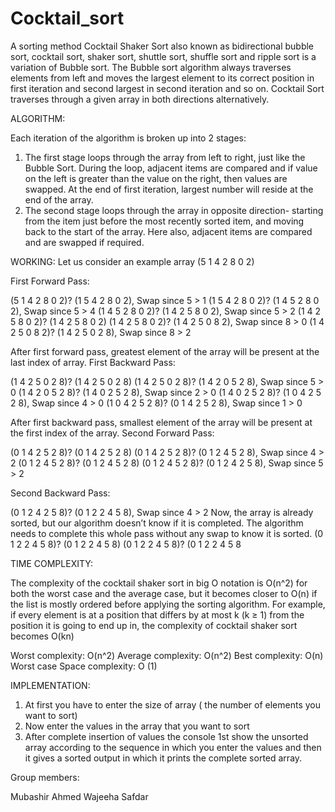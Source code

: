 # Cocktail_sort
A sorting method
Cocktail Shaker Sort also known as bidirectional bubble sort, cocktail sort, shaker sort, shuttle sort, shuffle sort and ripple sort is a variation of Bubble sort. The Bubble sort algorithm always traverses elements from left and moves the largest element to its correct position in first iteration and second largest in second iteration and so on. Cocktail Sort traverses through a given array in both directions alternatively.

ALGORITHM:

Each iteration of the algorithm is broken up into 2 stages:
1.	The first stage loops through the array from left to right, just like the Bubble Sort. During the loop, adjacent items are compared and if value on the left is greater than the value on the right, then values are swapped. At the end of first iteration, largest number will reside at the end of the array.
2.	The second stage loops through the array in opposite direction- starting from the item just before the most recently sorted item, and moving back to the start of the array. Here also, adjacent items are compared and are swapped if required.

WORKING:
Let us consider an example array (5 1 4 2 8 0 2)

First Forward Pass:

(5 1 4 2 8 0 2)? (1 5 4 2 8 0 2), Swap since 5 > 1
(1 5 4 2 8 0 2)? (1 4 5 2 8 0 2), Swap since 5 > 4
(1 4 5 2 8 0 2)? (1 4 2 5 8 0 2), Swap since 5 > 2
(1 4 2 5 8 0 2)? (1 4 2 5 8 0 2)
(1 4 2 5 8 0 2)? (1 4 2 5 0 8 2), Swap since 8 > 0
(1 4 2 5 0 8 2)? (1 4 2 5 0 2 8), Swap since 8 > 2

After first forward pass, greatest element of the array will be present at the last index of array.
First Backward Pass:

(1 4 2 5 0 2 8)? (1 4 2 5 0 2 8)
(1 4 2 5 0 2 8)? (1 4 2 0 5 2 8), Swap since 5 > 0
(1 4 2 0 5 2 8)? (1 4 0 2 5 2 8), Swap since 2 > 0
(1 4 0 2 5 2 8)? (1 0 4 2 5 2 8), Swap since 4 > 0
(1 0 4 2 5 2 8)? (0 1 4 2 5 2 8), Swap since 1 > 0

After first backward pass, smallest element of the array will be present at the first index of the array.
Second Forward Pass:

(0 1 4 2 5 2 8)? (0 1 4 2 5 2 8)
(0 1 4 2 5 2 8)? (0 1 2 4 5 2 8), Swap since 4 > 2
(0 1 2 4 5 2 8)? (0 1 2 4 5 2 8)
(0 1 2 4 5 2 8)? (0 1 2 4 2 5 8), Swap since 5 > 2

Second Backward Pass:

(0 1 2 4 2 5 8)? (0 1 2 2 4 5 8), Swap since 4 > 2
Now, the array is already sorted, but our algorithm doesn’t know if it is completed. The algorithm needs to complete this whole pass without any swap to know it is sorted.
(0 1 2 2 4 5 8)? (0 1 2 2 4 5 8)
(0 1 2 2 4 5 8)? (0 1 2 2 4 5 8

TIME COMPLEXITY:

The complexity of the cocktail shaker sort in big O notation is O(n^2) for both the worst case and the average case, but it becomes closer to O(n)  if the list is mostly ordered before applying the sorting algorithm. For example, if every element is at a position that differs by at most k (k ≥ 1) from the position it is going to end up in, the complexity of cocktail shaker sort becomes O(kn)

Worst complexity: O(n^2)
Average complexity: O(n^2)
Best complexity: O(n)
Worst case Space complexity: O (1)

IMPLEMENTATION:

1.	At first you have to enter the size of array ( the number of elements you want to sort)
2.	Now enter the values in the array that you want to sort
3.	After complete insertion of values the console 1st show the unsorted array according to the sequence in which you enter the values and then it gives a sorted output in which it prints the complete sorted array.


Group members:

Mubashir Ahmed
Wajeeha Safdar
